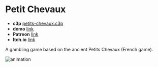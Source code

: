 # Petit Chevaux

* **c3p** [petits-chevaux.c3p](source/c3p/petits-chevaux.c3p)
* **demo** [link](demo)
* **Patreon** [link](https://www.patreon.com/el3um4s)
* **Itch.io** [link](https://el3um4s.itch.io/petits-chevaux)

A gambling game based on the ancient Petits Chevaux (French game).

![animation](animation.gif)

